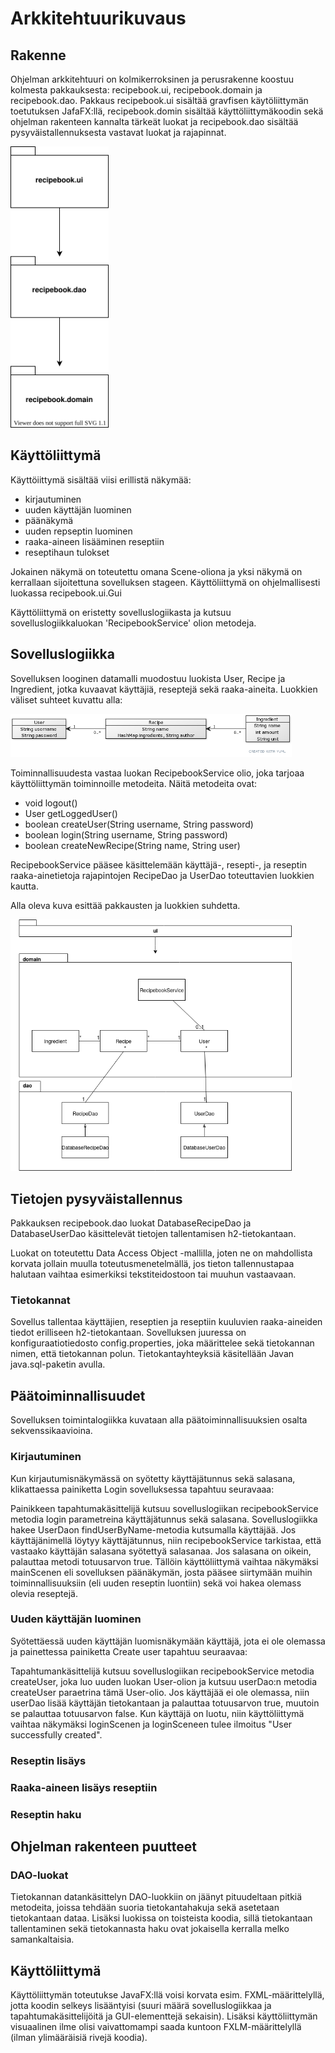 # Arkkitehtuurikuvaus

## Rakenne

Ohjelman arkkitehtuuri on kolmikerroksinen ja perusrakenne koostuu kolmesta pakkauksesta: recipebook.ui, recipebook.domain ja recipebook.dao. Pakkaus recipebook.ui sisältää gravfisen käytöliittymän toetutuksen JafaFX:llä, recipebook.domin sisältää käyttöliittymäkoodin sekä ohjelman rakenteen kannalta tärkeät luokat ja recipebook.dao sisältää pysyväistallennuksesta vastavat luokat ja rajapinnat.

<img src="https://raw.githubusercontent.com/afroseppo/ot-harjoitustyo/77d1fe376c7805ee66a40e9d55e7112e77fed30d/dokumentaatio/kuvaajat/structure.svg" height="450">

## Käyttöliittymä

Käyttöiittymä sisältää viisi erillistä näkymää:
- kirjautuminen
- uuden käyttäjän luominen
- päänäkymä
- uuden repseptin luominen
- raaka-aineen lisääminen reseptiin
- reseptihaun tulokset

Jokainen näkymä on toteutettu omana Scene-oliona ja yksi näkymä on kerrallaan sijoitettuna sovelluksen stageen. Käyttöliittymä on ohjelmallisesti luokassa recipebook.ui.Gui

Käyttöliittymä on eristetty sovelluslogiikasta ja kutsuu sovelluslogiikkaluokan 'RecipebookService' olion metodeja.

## Sovelluslogiikka

Sovelluksen looginen datamalli muodostuu luokista User, Recipe ja Ingredient, jotka kuvaavat käyttäjiä, reseptejä sekä raaka-aineita. Luokkien väliset suhteet kuvattu alla:

<img src="https://raw.githubusercontent.com/afroseppo/ot-harjoitustyo/master/dokumentaatio/kuvaajat/luokatDomain.png" width="450">

Toiminnallisuudesta vastaa luokan RecipebookService olio, joka tarjoaa käyttöliittymän toiminnoille metodeita. Näitä metodeita ovat:
- void logout()
- User getLoggedUser()
- boolean createUser(String username, String password)
- boolean login(String username, String password)
- boolean createNewRecipe(String name, String user)

RecipebookService pääsee käsittelemään käyttäjä-, resepti-, ja reseptin raaka-ainetietoja rajapintojen RecipeDao ja UserDao toteuttavien luokkien kautta.

Alla oleva kuva esittää pakkausten ja luokkien suhdetta.

<img src="https://raw.githubusercontent.com/afroseppo/ot-harjoitustyo/master/dokumentaatio/kuvaajat/luokka_pakkaus.png" width="450">

## Tietojen pysyväistallennus

Pakkauksen recipebook.dao luokat DatabaseRecipeDao ja DatabaseUserDao käsittelevät tietojen tallentamisen h2-tietokantaan.

Luokat on toteutettu Data Access Object -mallilla, joten ne on mahdollista korvata jollain muulla toteutusmenetelmällä, jos tieton tallennustapaa halutaan vaihtaa esimerkiksi tekstiteidostoon tai muuhun vastaavaan.

### Tietokannat

Sovellus tallentaa käyttäjien, reseptien ja reseptiin kuuluvien raaka-aineiden tiedot erilliseen h2-tietokantaan. Sovelluksen juuressa on konfiguraatiotiedosto config.properties, joka määrittelee sekä tietokannan nimen, että tietokannan polun. Tietokantayhteyksiä käsitellään Javan java.sql-paketin avulla.

## Päätoiminnallisuudet

Sovelluksen toimintalogiikka kuvataan alla päätoiminnallisuuksien osalta sekvenssikaavioina.

### Kirjautuminen

Kun kirjautumisnäkymässä on syötetty käyttäjätunnus sekä salasana, klikattaessa painiketta Login sovelluksessa tapahtuu seuravaaa:

Painikkeen tapahtumakäsittelijä kutsuu sovelluslogiikan recipebookService metodia login parametreina käyttäjätunnus sekä salasana. Sovelluslogiikka hakee UserDaon findUserByName-metodia kutsumalla käyttäjää. Jos käyttäjänimellä löytyy käyttäjätunnus, niin recipebookService tarkistaa, että vastaako käyttäjän salasana syötettyä salasanaa. Jos salasana on oikein, palauttaa metodi totuusarvon true. Tällöin käyttöliittymä vaihtaa näkymäksi mainScenen eli sovelluksen päänäkymän, josta pääsee siirtymään muihin toiminnallisuuksiin (eli uuden reseptin luontiin) sekä voi hakea olemass olevia reseptejä.

### Uuden käyttäjän luominen

Syötettäessä uuden käyttäjän luomisnäkymään käyttäjä, jota ei ole olemassa ja painettessa painiketta Create user tapahtuu seuraavaa:

Tapahtumankäsittelijä kutsuu sovelluslogiikan recipebookService metodia createUser, joka luo uuden luokan User-olion ja kutsuu userDao:n metodia createUser paraetrina tämä User-olio. Jos käyttäjää ei ole olemassa, niin userDao lisää käyttäjän tietokantaan ja palauttaa totuusarvon true, muutoin se palauttaa totuusarvon false. Kun käyttäjä on luotu, niin käyttöliittymä vaihtaa näkymäksi loginScenen ja loginSceneen tulee ilmoitus "User successfully created".

### Reseptin lisäys



### Raaka-aineen lisäys reseptiin

### Reseptin haku


## Ohjelman rakenteen puutteet

### DAO-luokat

Tietokannan datankäsittelyn DAO-luokkiin on jäänyt pituudeltaan pitkiä metodeita, joissa tehdään suoria tietokantahakuja sekä asetetaan tietokantaan dataa. Lisäksi luokissa on toisteista koodia, sillä tietokantaan tallentaminen sekä tietokannasta haku ovat jokaisella kerralla melko samankaltaisia.

## Käyttöliittymä

Käyttöliittymän toteutukse JavaFX:llä voisi korvata esim. FXML-määrittelyllä, jotta koodin selkeys lisääntyisi (suuri määrä sovelluslogiikkaa ja tapahtumakäsittelijöitä ja GUI-elementtejä sekaisin). Lisäksi käyttöliittymän visuaalinen ilme olisi vaivattomampi saada kuntoon FXLM-määrittelyllä (ilman ylimääräisiä rivejä koodia).

